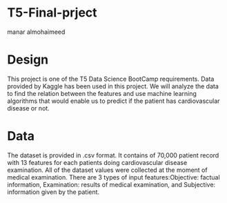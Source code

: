 # T5-Final-prject
manar almohaimeed 
# Design

This project is one of the T5 Data Science BootCamp requirements. Data provided by Kaggle has been used in this project.
We will analyze the data to find the relation between the features and use machine learning algorithms that would enable us to predict
if the patient has cardiovascular disease or not.

# Data
The dataset is provided in .csv format. It contains of 70,000 patient record with 13 features for each patients doing cardiovascular disease examination. 
All of the dataset values were collected at the moment of medical examination.
There are 3 types of input features:Objective: factual information, Examination: results of medical examination, and Subjective: information given by the patient.


